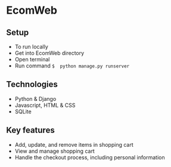 # EcomWeb
## Setup
- To run locally
- Get into EcomWeb directory
- Open terminal
- Run command
`$  python manage.py runserver`
## Technologies 
- Python & Django
- Javascript, HTML & CSS
- SQLite
## Key features
- Add, update, and remove items in shopping cart
- View and manage shopping cart
- Handle the checkout process, including personal information
